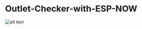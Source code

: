 # Outlet-Checker-with-ESP-NOW


![alt text](https://blog.peeranat-home.com/content/images/size/w2000/2024/05/IMG_20240511_145307.jpg)
